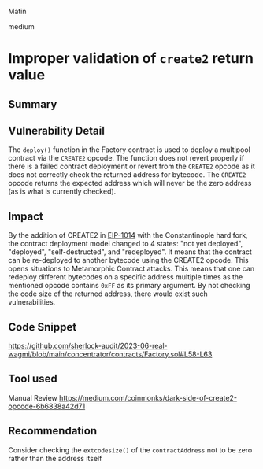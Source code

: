 Matin

medium

# Improper validation of `create2` return value

## Summary

## Vulnerability Detail

The `deploy()` function in the Factory contract is used to deploy a multipool contract via the `CREATE2` opcode. The function does not revert properly if there is a failed contract deployment or revert from the `CREATE2` opcode as it does not correctly check the returned address for bytecode. The `CREATE2` opcode returns the expected address which will never be the zero address (as is what is currently checked).

## Impact
By the addition of CREATE2 in [EIP-1014](https://eips.ethereum.org/EIPS/eip-1014) with the Constantinople hard fork, the contract deployment model changed to 4 states:
"not yet deployed", "deployed", "self-destructed", and "redeployed".
It means that the contract can be re-deployed to another bytecode using the CREATE2 opcode. This opens situations to Metamorphic Contract attacks. This means that one can redeploy different bytecodes on a specific address multiple times as the mentioned opcode contains `0xFF` as its primary argument. By not checking the code size of the returned address, there would exist such vulnerabilities.
## Code Snippet
https://github.com/sherlock-audit/2023-06-real-wagmi/blob/main/concentrator/contracts/Factory.sol#L58-L63
## Tool used
Manual Review
https://medium.com/coinmonks/dark-side-of-create2-opcode-6b6838a42d71

## Recommendation
Consider checking the `extcodesize()` of the `contractAddress` not to be zero rather than the address itself